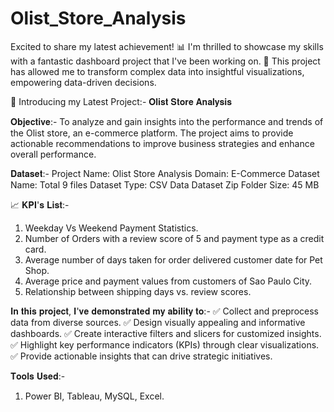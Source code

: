 # Olist_Store_Analysis
Excited to share my latest achievement! 📊
I'm thrilled to showcase my skills with a fantastic dashboard project that I've been working on. 
🚀 This project has allowed me to transform complex data into insightful visualizations, empowering data-driven decisions.

🌟 Introducing my Latest Project:- 𝐎𝐥𝐢𝐬𝐭 𝐒𝐭𝐨𝐫𝐞 𝐀𝐧𝐚𝐥𝐲𝐬𝐢𝐬

𝐎𝐛𝐣𝐞𝐜𝐭𝐢𝐯𝐞:-
To analyze and gain insights into the performance and trends of the Olist store, an e-commerce platform. The project aims to provide actionable recommendations to improve business strategies and enhance overall performance.

𝐃𝐚𝐭𝐚𝐬𝐞𝐭:-
Project Name: Olist Store Analysis Domain: E-Commerce Dataset Name: Total 9 files Dataset Type: CSV Data Dataset Zip Folder Size: 45 MB

📈 𝐊𝐏𝐈'𝐬 𝐋𝐢𝐬𝐭:-
1.	Weekday Vs Weekend Payment Statistics.
2.	Number of Orders with a review score of 5 and payment type as a credit card.
3.	Average number of days taken for order delivered customer date for Pet Shop.
4.	Average price and payment values from customers of Sao Paulo City.
5.	Relationship between shipping days vs. review scores.

𝐈𝐧 𝐭𝐡𝐢𝐬 𝐩𝐫𝐨𝐣𝐞𝐜𝐭, 𝐈'𝐯𝐞 𝐝𝐞𝐦𝐨𝐧𝐬𝐭𝐫𝐚𝐭𝐞𝐝 𝐦𝐲 𝐚𝐛𝐢𝐥𝐢𝐭𝐲 𝐭𝐨:-
✅ Collect and preprocess data from diverse sources. 
✅ Design visually appealing and informative dashboards.
✅ Create interactive filters and slicers for customized insights. 
✅ Highlight key performance indicators (KPIs) through clear visualizations. 
✅ Provide actionable insights that can drive strategic initiatives.

𝐓𝐨𝐨𝐥𝐬 𝐔𝐬𝐞𝐝:-
1) Power BI, Tableau, MySQL, Excel.
